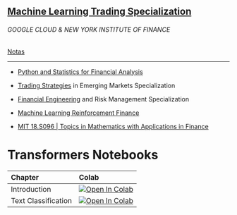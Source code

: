 ## [Machine Learning Trading Specialization](https://www.coursera.org/specializations/machine-learning-trading)

###### GOOGLE CLOUD &amp; NEW YORK INSTITUTE OF FINANCE

[Notas](./ML_Trading_Specialization/README.md)

---

- [Python and Statistics for Financial Analysis](https://www.coursera.org/learn/python-statistics-financial-analysis)
- [Trading Strategies](https://www.coursera.org/specializations/trading-strategy) in Emerging Markets Specialization
- [Financial Engineering](https://www.coursera.org/specializations/financialengineering) and Risk Management Specialization
- [Machine Learning Reinforcement Finance](https://www.coursera.org/specializations/machine-learning-reinforcement-finance)

- [MIT 18.S096 | Topics in Mathematics with Applications in Finance](./Mathematics_App_in_Finance/README.md)

# Transformers Notebooks

<!--This table is automatically generated, do not fill manually!-->

| Chapter             | Colab                                                                                                                                                                                    |
| :------------------ | :--------------------------------------------------------------------------------------------------------------------------------------------------------------------------------------- |
| Introduction        | [![Open In Colab](https://colab.research.google.com/assets/colab-badge.svg)](https://colab.research.google.com/github/nlp-with-transformers/notebooks/blob/main/01_introduction.ipynb)   |
| Text Classification | [![Open In Colab](https://colab.research.google.com/assets/colab-badge.svg)](https://colab.research.google.com/github/nlp-with-transformers/notebooks/blob/main/02_classification.ipynb) |

<!--End of table-->
